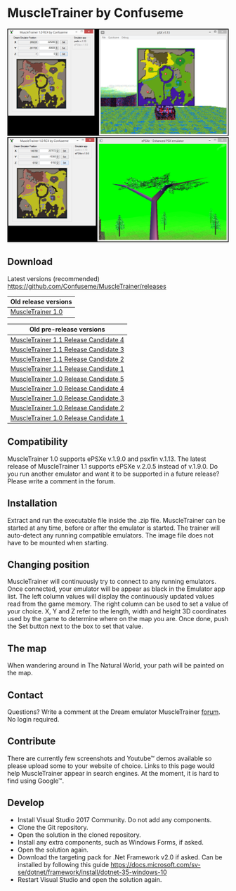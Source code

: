 # MuscleTrainer by Confuseme

![MuscleTrainer PSXFIN screenshot](Screenshots/MuscleTrainer-1.0RC4-psxfin.png "MuscleTrainer PSXFIN screenshot")
![MuscleTrainer EPSXE screenshot](Screenshots/MuscleTrainer-1.0RC4-ePSXe.png "MuscleTrainer EPSXE screenshot")

## Download
Latest versions (recommended)
https://github.com/Confuseme/MuscleTrainer/releases

|Old release versions|
|----------------|
|[MuscleTrainer 1.0](Old%20releases/MuscleTrainer-1.0.zip)|

|Old pre-release versions|
|--------------------|
|[MuscleTrainer 1.1 Release Candidate 4](Old%20releases/MuscleTrainer-1.1RC4.zip)|
|[MuscleTrainer 1.1 Release Candidate 3](Old%20releases/MuscleTrainer-1.1RC3.zip)|
|[MuscleTrainer 1.1 Release Candidate 2](Old%20releases/MuscleTrainer-1.1RC2.zip)|
|[MuscleTrainer 1.1 Release Candidate 1](Old%20releases/MuscleTrainer-1.1RC1.zip)|
|[MuscleTrainer 1.0 Release Candidate 5](Old%20releases/MuscleTrainer-1.0RC5.zip)|
|[MuscleTrainer 1.0 Release Candidate 4](Old%20releases/MuscleTrainer-1.0RC4.zip)|
|[MuscleTrainer 1.0 Release Candidate 3](Old%20releases/MuscleTrainer-1.0RC3.zip)|
|[MuscleTrainer 1.0 Release Candidate 2](Old%20releases/MuscleTrainer-1.0RC2.zip)|
|[MuscleTrainer 1.0 Release Candidate 1](Old%20releases/MuscleTrainer-1.0RC1.zip)|

## Compatibility
MuscleTrainer 1.0 supports ePSXe v.1.9.0 and psxfin v.1.13. The latest release of MuscleTrainer 1.1 supports ePSXe v.2.0.5 instead of v.1.9.0. Do you run another emulator and want it to be supported in a future release? Please write a comment in the forum.

## Installation
Extract and run the executable file inside the .zip file. MuscleTrainer can be started at any time, before or after the emulator is started. The trainer will auto-detect any running compatible emulators. The image file does not have to be mounted when starting.

## Changing position
MuscleTrainer will continuously try to connect to any running emulators. Once connected, your emulator will be appear as black in the Emulator app list. The left column values will display the continuously updated values read from the game memory. The right column can be used to set a value of your choice. X, Y and Z refer to the length, width and height 3D coordinates used by the game to determine where on the map you are. Once done, push the Set button next to the box to set that value.

## The map
When wandering around in The Natural World, your path will be painted on the map.

## Contact
Questions? Write a comment at the Dream emulator MuscleTrainer [forum](http://dreamemulator.wikia.com/wiki/Thread:5283). No login required.

## Contribute
There are currently few screenshots and Youtube™ demos available so please upload some to your website of choice. Links to this page would help MuscleTrainer appear in search engines. At the moment, it is hard to find using Google™.

## Develop
* Install Visual Studio 2017 Community. Do not add any components.
* Clone the Git repository.
* Open the solution in the cloned repository.
* Install any extra components, such as Windows Forms, if asked.
* Open the solution again.
* Download the targeting pack for .Net Framework v2.0 if asked. Can be installed by following this guide https://docs.microsoft.com/sv-se/dotnet/framework/install/dotnet-35-windows-10
* Restart Visual Studio and open the solution again.
